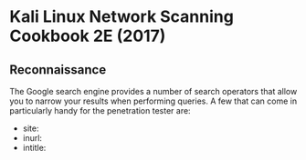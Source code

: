 # Kali Linux Network Scanning Cookbook 2E (2017)

## Reconnaissance

The Google search engine provides a number of search operators that allow you to narrow your results when performing queries. A few that can come in particularly handy for the penetration tester are:

* site:
* inurl:
* intitle:

```

```